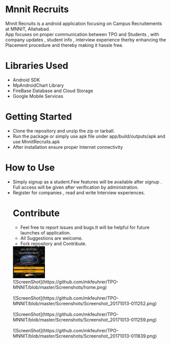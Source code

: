 # Mnnit Recruits

Mnnit Recruits is a android application focusing on Campus Recruitements at MNNIT, Allahabad.<br>
App focuses on proper communication between TPO and Students , with company updates , student info , interview experience therby enhancing the Placement procedure and thereby making it hassle free.

<h1>Libraries Used</h1>
<ul>
  <li>Android SDK</li>
  <li>MpAndroidChart Library</li>
  <li>FireBase Database and Cloud Storage</li>
  <li>Google Mobile Services</li>
</ul>

<h1>Getting Started</h1>
<ul>
    <li>Clone the repository and unzip the zip or tarball.</li>
    <li>Run the package or simply use apk file under app/build/outputs/apk and use MnnitRecruits.apk</li>
    <li>After installation ensure proper Internet connectivity</li>
   </ul>

<h1>How to Use</h1>
<ul>
  <li>Simply signup as a student.Few features will be available after signup . Full access will be given after verification by administration. </li>
  <li>Register for companies , read and write Interview experiences.</li>

<h1>Contribute</h1>
<ul>
  <li>Feel free to report issues and bugs.It will be helpful for future launches of application.</li>
<li>All Suggestions are welcome.</li>
<li>Fork repository and Contribute.</li>
</ul>
<img src="https://github.com/mkfeuhrer/TPO-MNNIT/blob/master/Screenshots/home.png?raw=true" width="100" height="100" />
<br>![ScreenShot](https://github.com/mkfeuhrer/TPO-MNNIT/blob/master/Screenshots/home.png)<br>
<br>![ScreenShot](https://github.com/mkfeuhrer/TPO-MNNIT/blob/master/Screenshots/Screenshot_20171013-011252.png)<br>
<br>![ScreenShot](https://github.com/mkfeuhrer/TPO-MNNIT/blob/master/Screenshots/Screenshot_20171013-011259.png)<br>
<br>![ScreenShot](https://github.com/mkfeuhrer/TPO-MNNIT/blob/master/Screenshots/Screenshot_20171013-011839.png)<br>
